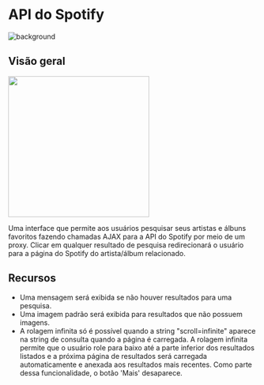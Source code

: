 #  API do Spotify

![background](https://user-images.githubusercontent.com/123118063/213928252-0d1fc303-672f-4818-9f87-c1f9a8831f52.jpg)

##  Visão geral

<img src="https://user-images.githubusercontent.com/123118063/215071247-01575b1c-99b1-4b3e-a0fb-9085ea056d1b.png" height="285" width="285"/>

Uma interface que permite aos usuários pesquisar seus artistas e álbuns favoritos fazendo chamadas AJAX para a API do Spotify por meio de um proxy. Clicar em qualquer resultado de pesquisa redirecionará o usuário para a página do Spotify do artista/álbum relacionado.

##  Recursos

-    Uma mensagem será exibida se não houver resultados para uma pesquisa.
-    Uma imagem padrão será exibida para resultados que não possuem imagens.
-    A rolagem infinita só é possível quando a string "scroll=infinite" aparece na string de consulta quando a página é carregada. A rolagem infinita permite que o usuário role para baixo até a parte inferior dos resultados listados e a próxima página de resultados será carregada automaticamente e anexada aos resultados mais recentes. Como parte dessa funcionalidade, o botão 'Mais' desaparece.

